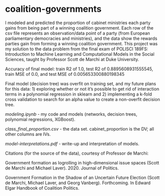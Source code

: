 # coalition-governments
I modeled and predicted the proportion of cabinet ministries each party gains from being part of a winning coalition government. Each row of the csv file represents an observation/data point of a party (from European parliamentary democracies and ministries), and the data show the rewards parties gain from forming a winning coalition government. This project was my solution to the data problem from the final exam of POLISCI 189FS: Introduction to Machine Learning and Computational Models in the Social Sciences, taught by Professor Scott de Marchi at Duke University. 

Accuracy of final model: train R2 of 1.0, test R2 of 0.8895608931555545, train MSE of 0.0, and test MSE of 0.005653300880198345

Final model (decision tree) was overfit on training set, and my future plans for this data: 1) exploring whether or not it’s possible to get rid of interaction terms in a polynomial regression in sklearn and 2) implementing a k-fold cross validation to search for an alpha value to create a non-overfit decision tree.

*modeling.ipynb* - my code and models (networks, decision trees, polynomial regressions, XGBoost).

*class_final_proportion.csv* - the data set. cabinet_proportion is the DV; all other columns are IVs.

*model-interpretations.pdf* - write-up and interpretation of models.


Citations (for the source of the data), courtesy of Professor de Marchi: 

Government formation as logrolling in high-dimensional issue spaces (Scott de Marchi and Michael Laver). 2020. Journal of Politics.

Government Formation in the Shadow of an Uncertain Future Election (Scott de Marchi, Michael Laver, and Georg Vanberg). Forthcoming. In Edward Elgar Handbook of Coalition Politics.
